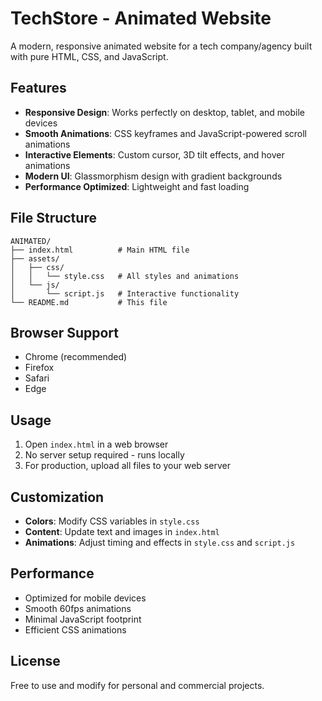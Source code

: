 # TechStore - Animated Website

A modern, responsive animated website for a tech company/agency built with pure HTML, CSS, and JavaScript.

## Features

- **Responsive Design**: Works perfectly on desktop, tablet, and mobile devices
- **Smooth Animations**: CSS keyframes and JavaScript-powered scroll animations
- **Interactive Elements**: Custom cursor, 3D tilt effects, and hover animations
- **Modern UI**: Glassmorphism design with gradient backgrounds
- **Performance Optimized**: Lightweight and fast loading

## File Structure

```
ANIMATED/
├── index.html          # Main HTML file
├── assets/
│   ├── css/
│   │   └── style.css   # All styles and animations
│   └── js/
│       └── script.js   # Interactive functionality
└── README.md           # This file
```

## Browser Support

- Chrome (recommended)
- Firefox
- Safari
- Edge

## Usage

1. Open `index.html` in a web browser
2. No server setup required - runs locally
3. For production, upload all files to your web server

## Customization

- **Colors**: Modify CSS variables in `style.css`
- **Content**: Update text and images in `index.html`
- **Animations**: Adjust timing and effects in `style.css` and `script.js`

## Performance

- Optimized for mobile devices
- Smooth 60fps animations
- Minimal JavaScript footprint
- Efficient CSS animations

## License

Free to use and modify for personal and commercial projects.